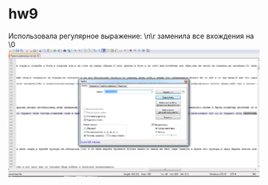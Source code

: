 # hw9
Использовала регулярное выражение: \n\r заменила все вхождения на \0
![](https://github.com/aaalexxxandra/hw9/blob/master/%D0%BA%D0%BE%D0%BB%D0%B2%D0%BE%20%D1%83%D0%BF%D0%BE%D0%BC%D0%B8%D0%BD%D0%B0%D0%BD%D0%B8%D0%B9.png)
